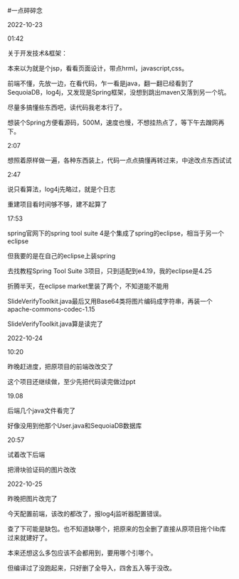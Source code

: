 #一点碎碎念

2022-10-23 

01:42

关于开发技术&框架：

本来以为就是个jsp，看看页面设计，带点hrml，javascript,css。

前端不懂，先放一边，在看代码，乍一看是java，翻一翻已经看到了SequoiaDB，log4j，又发现是Spring框架，没想到跳出maven又落到另一个坑。

尽量多搞懂些东西吧，读代码我老本行了。

想装个Spring方便看源码，500M，速度也慢，不想挂热点了，等下午去蹭网再下。

2:07

想照着原样做一遍，各种东西装上，代码一点点搞懂再转过来，中途改点东西试试

2:47

说只看算法，log4j先略过，就是个日志

重建项目看时间够不够，建不起算了

17:53

spring官网下的spring tool suite 4是个集成了spring的eclipse，相当于另一个eclipse

但我要的是在自己的eclipse上装spring

去找教程Spring Tool Suite 3项目，只到适配到e4.19，我的eclipse是4.25

折腾半天，在eclipse market里装了两个，不知道能不能用


SlideVerifyToolkit.java最后又用Base64类将图片编码成字符串，再装一个apache-commons-codec-1.15

SlideVerifyToolkit.java算是读完了


2022-10-24

10:20

昨晚赶进度，把原项目的前端改改交了

这个项目还继续做，至少先把代码读完做过ppt

19.08

后端几个java文件看完了

好像没用到他那个User.java和SequoiaDB数据库

20:57

试着改下后端

把滑块验证码的图片改改



2022-10-25

昨晚把图片改完了

今天配置前端，该改的都改了，报log4j监听器配置错误。

查了下可能是缺包。也不知道缺哪个，把原来的包全删了直接从原项目拖个lib库过来就建好了。

本来还想这么多包应该不会都用到，要用哪个引哪个。

但编译过了没跑起来，只好删了全导入，四舍五入等于没改。
